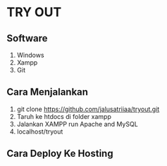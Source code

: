 # TRY OUT

## Software

1. Windows
2. Xampp
3. Git

## Cara Menjalankan

1. git clone https://github.com/jalusatriiaa/tryout.git
2. Taruh ke htdocs di folder xampp
3. Jalankan XAMPP run Apache and MySQL
4. localhost/tryout


## Cara Deploy Ke Hosting
